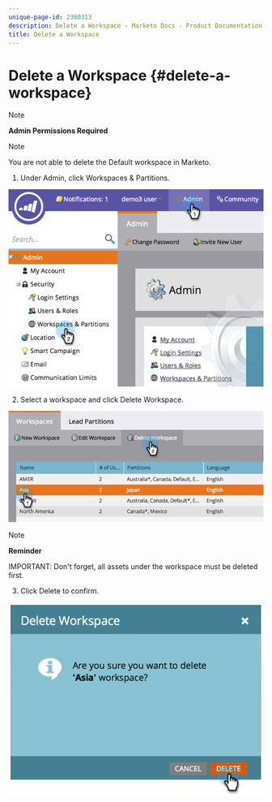 ```yaml
---
unique-page-id: 2360313
description: Delete a Workspace - Marketo Docs - Product Documentation
title: Delete a Workspace
---
```


# Delete a Workspace {#delete-a-workspace}

>[!NOTE]
>
>**Admin Permissions Required**

>[!NOTE]
>
>You are not able to delete the Default workspace in Marketo.

1. Under Admin, click Workspaces & Partitions.

![](assets/image2014-9-17-11-3a56-3a34.png)

2. Select a workspace and click Delete Workspace. 

![](assets/image2014-9-17-11-3a56-3a50.png)

>[!NOTE]
>
>**Reminder**
>
>IMPORTANT:&nbsp;Don't forget, all assets under the workspace must be deleted first.

3. Click Delete to confirm.

![](assets/image2014-9-17-11-3a57-3a1.png)

